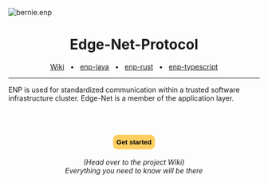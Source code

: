 ![bernie.enp](http://christian-bernstein.de/cdn/bernie/enp-github-banner.png)

<div align="center">
    <h1>Edge-Net-Protocol</h1>
<!--
    <a href="https://www.npmjs.com/package/prisma"><img src="https://img.shields.io/npm/v/prisma.svg?style=flat" /></a>
    <a href="https://github.com/prisma/prisma/blob/main/CONTRIBUTING.md"><img src="https://img.shields.io/badge/PRs-welcome-brightgreen.svg" /></a>
    <a href="https://github.com/prisma/prisma/blob/main/LICENSE"><img src="https://img.shields.io/badge/license-Apache%202-blue" /></a>
    <a href="https://slack.prisma.io/"><img src="https://img.shields.io/badge/chat-on%20slack-blue.svg" /></a>
    <br />
    <br />
-->
    <a href="https://github.com/prisma/prisma-examples/">Wiki</a>
    <span>&nbsp;&nbsp;•&nbsp;&nbsp;</span>
    <a href="https://www.prisma.io/docs/getting-started/quickstart">enp-java</a>
    <span>&nbsp;&nbsp;•&nbsp;&nbsp;</span>
    <a href="https://www.prisma.io/">enp-rust</a>
    <span>&nbsp;&nbsp;•&nbsp;&nbsp;</span>
    <a href="https://www.prisma.io/docs/">enp-typescript</a>
    <br />
    <hr />
</div>

ENP is used for standardized communication within a trusted software infrastructure cluster.
Edge-Net is a member of the application layer.  



<br>
<br>
<br>

<div align="center">
    <a href="https://github.com/christian-bernstein/edge-net-protocol-specification/wiki">
        <button style="background-color: #FFCE61; border: none; border-radius: 9px; padding: 7px; cursor: pointer"><b>Get started</b></button>
    </a>
</div>

<br>

<div align="center">
    <i>(Head over to the project Wiki)<br>Everything you need to know will be there</i>
</div>
